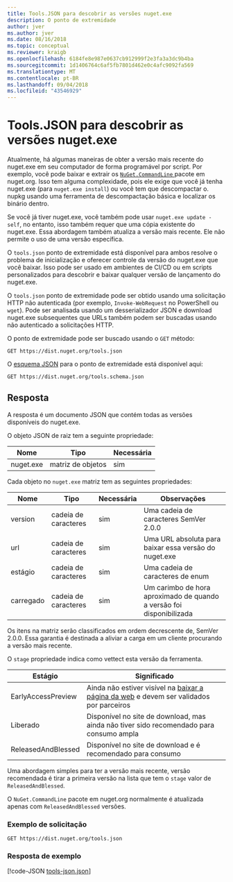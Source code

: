 ```yaml
---
title: Tools.JSON para descobrir as versões nuget.exe
description: O ponto de extremidade
author: jver
ms.author: jver
ms.date: 08/16/2018
ms.topic: conceptual
ms.reviewer: kraigb
ms.openlocfilehash: 6184fe8e987e0637cb912999f2e3fa3a3dc9b4ba
ms.sourcegitcommit: 1d1406764c6af5fb7801d462e0c4afc9092fa569
ms.translationtype: MT
ms.contentlocale: pt-BR
ms.lasthandoff: 09/04/2018
ms.locfileid: "43546929"
---
```

# <a name="toolsjson-for-discovering-nugetexe-versions"></a>Tools.JSON para descobrir as versões nuget.exe

Atualmente, há algumas maneiras de obter a versão mais recente do nuget.exe em seu computador de forma programável por script. Por exemplo, você pode baixar e extrair os [ `NuGet.CommandLine` ](https://www.nuget.org/packages/NuGet.CommandLine/) pacote em nuget.org. Isso tem alguma complexidade, pois ele exige que você já tenha nuget.exe (para `nuget.exe install`) ou você tem que descompactar o. nupkg usando uma ferramenta de descompactação básica e localizar os binário dentro.

Se você já tiver nuget.exe, você também pode usar `nuget.exe update -self`, no entanto, isso também requer que uma cópia existente do nuget.exe. Essa abordagem também atualiza a versão mais recente. Ele não permite o uso de uma versão específica.

O `tools.json` ponto de extremidade está disponível para ambos resolve o problema de inicialização e oferecer controle da versão do nuget.exe que você baixar. Isso pode ser usado em ambientes de CI/CD ou em scripts personalizados para descobrir e baixar qualquer versão de lançamento do nuget.exe.

O `tools.json` ponto de extremidade pode ser obtido usando uma solicitação HTTP não autenticada (por exemplo, `Invoke-WebRequest` no PowerShell ou `wget`). Pode ser analisada usando um desserializador JSON e download nuget.exe subsequentes que URLs também podem ser buscadas usando não autenticado a solicitações HTTP.

O ponto de extremidade pode ser buscado usando o `GET` método:

    GET https://dist.nuget.org/tools.json

O [esquema JSON](http://json-schema.org/) para o ponto de extremidade está disponível aqui:

    GET https://dist.nuget.org/tools.schema.json

## <a name="response"></a>Resposta

A resposta é um documento JSON que contém todas as versões disponíveis do nuget.exe.

O objeto JSON de raiz tem a seguinte propriedade:

Nome      | Tipo             | Necessária
--------- | ---------------- | --------
nuget.exe | matriz de objetos | sim

Cada objeto no `nuget.exe` matriz tem as seguintes propriedades:

Nome     | Tipo   | Necessária | Observações
-------- | ------ | -------- | -----
version  | cadeia de caracteres | sim      | Uma cadeia de caracteres SemVer 2.0.0
url      | cadeia de caracteres | sim      | Uma URL absoluta para baixar essa versão do nuget.exe
estágio    | cadeia de caracteres | sim      | Uma cadeia de caracteres de enum
carregado | cadeia de caracteres | sim      | Um carimbo de hora aproximado de quando a versão foi disponibilizada

Os itens na matriz serão classificados em ordem decrescente de, SemVer 2.0.0. Essa garantia é destinada a aliviar a carga em um cliente procurando a versão mais recente. 

O `stage` propriedade indica como vettect esta versão da ferramenta. 

Estágio              | Significado
------------------ | ------
EarlyAccessPreview | Ainda não estiver visível na [baixar a página da web](https://www.nuget.org/downloads) e devem ser validados por parceiros
Liberado           | Disponível no site de download, mas ainda não tiver sido recomendado para consumo ampla
ReleasedAndBlessed | Disponível no site de download e é recomendado para consumo

Uma abordagem simples para ter a versão mais recente, versão recomendada é tirar a primeira versão na lista que tem o `stage` valor de `ReleasedAndBlessed`.

O `NuGet.CommandLine` pacote em nuget.org normalmente é atualizada apenas com `ReleasedAndBlessed` versões.

### <a name="sample-request"></a>Exemplo de solicitação

    GET https://dist.nuget.org/tools.json

### <a name="sample-response"></a>Resposta de exemplo

[!code-JSON [tools-json.json](./_data/tools-json.json)]
